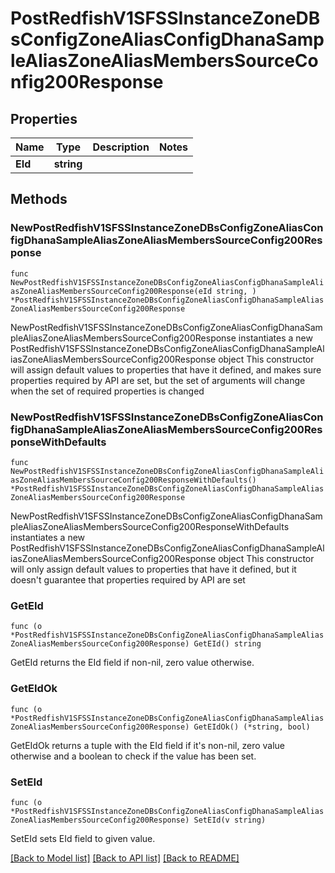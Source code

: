 # PostRedfishV1SFSSInstanceZoneDBsConfigZoneAliasConfigDhanaSampleAliasZoneAliasMembersSourceConfig200Response

## Properties

Name | Type | Description | Notes
------------ | ------------- | ------------- | -------------
**EId** | **string** |  | 

## Methods

### NewPostRedfishV1SFSSInstanceZoneDBsConfigZoneAliasConfigDhanaSampleAliasZoneAliasMembersSourceConfig200Response

`func NewPostRedfishV1SFSSInstanceZoneDBsConfigZoneAliasConfigDhanaSampleAliasZoneAliasMembersSourceConfig200Response(eId string, ) *PostRedfishV1SFSSInstanceZoneDBsConfigZoneAliasConfigDhanaSampleAliasZoneAliasMembersSourceConfig200Response`

NewPostRedfishV1SFSSInstanceZoneDBsConfigZoneAliasConfigDhanaSampleAliasZoneAliasMembersSourceConfig200Response instantiates a new PostRedfishV1SFSSInstanceZoneDBsConfigZoneAliasConfigDhanaSampleAliasZoneAliasMembersSourceConfig200Response object
This constructor will assign default values to properties that have it defined,
and makes sure properties required by API are set, but the set of arguments
will change when the set of required properties is changed

### NewPostRedfishV1SFSSInstanceZoneDBsConfigZoneAliasConfigDhanaSampleAliasZoneAliasMembersSourceConfig200ResponseWithDefaults

`func NewPostRedfishV1SFSSInstanceZoneDBsConfigZoneAliasConfigDhanaSampleAliasZoneAliasMembersSourceConfig200ResponseWithDefaults() *PostRedfishV1SFSSInstanceZoneDBsConfigZoneAliasConfigDhanaSampleAliasZoneAliasMembersSourceConfig200Response`

NewPostRedfishV1SFSSInstanceZoneDBsConfigZoneAliasConfigDhanaSampleAliasZoneAliasMembersSourceConfig200ResponseWithDefaults instantiates a new PostRedfishV1SFSSInstanceZoneDBsConfigZoneAliasConfigDhanaSampleAliasZoneAliasMembersSourceConfig200Response object
This constructor will only assign default values to properties that have it defined,
but it doesn't guarantee that properties required by API are set

### GetEId

`func (o *PostRedfishV1SFSSInstanceZoneDBsConfigZoneAliasConfigDhanaSampleAliasZoneAliasMembersSourceConfig200Response) GetEId() string`

GetEId returns the EId field if non-nil, zero value otherwise.

### GetEIdOk

`func (o *PostRedfishV1SFSSInstanceZoneDBsConfigZoneAliasConfigDhanaSampleAliasZoneAliasMembersSourceConfig200Response) GetEIdOk() (*string, bool)`

GetEIdOk returns a tuple with the EId field if it's non-nil, zero value otherwise
and a boolean to check if the value has been set.

### SetEId

`func (o *PostRedfishV1SFSSInstanceZoneDBsConfigZoneAliasConfigDhanaSampleAliasZoneAliasMembersSourceConfig200Response) SetEId(v string)`

SetEId sets EId field to given value.



[[Back to Model list]](../README.md#documentation-for-models) [[Back to API list]](../README.md#documentation-for-api-endpoints) [[Back to README]](../README.md)


